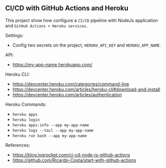 ## CI/CD with GitHub Actions and Heroku

This project show how configure a `CI/CD` pipeline with NodeJs application and `GitHub Actions + Heroku services`.

Settings:
- Config two secrets on the project, `HEROKU_API_KEY` and `HEROKU_APP_NAME`.

API:
- https://my-app-name.herokuapp.com/

Heroku CLI:
- https://devcenter.heroku.com/categories/command-line
- https://devcenter.heroku.com/articles/heroku-cli#download-and-install
- https://devcenter.heroku.com/articles/authentication

Heroku Commands:
- `heroku apps`
- `heroku login`
- `heroku apps:info --app my-app-name`
- `heroku logs --tail --app my-app-name`
- `heroku run bash --app my-app-name`

References:
-  https://blog.logrocket.com/ci-cd-node-js-github-actions
-  https://github.com/Ricardo-Costa/start-with-github-actions